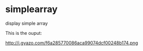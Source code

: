 # simplearray
display simple array

This is the ouput:

http://i.gyazo.com/f6a285770086aca99074dcf00248b174.png
